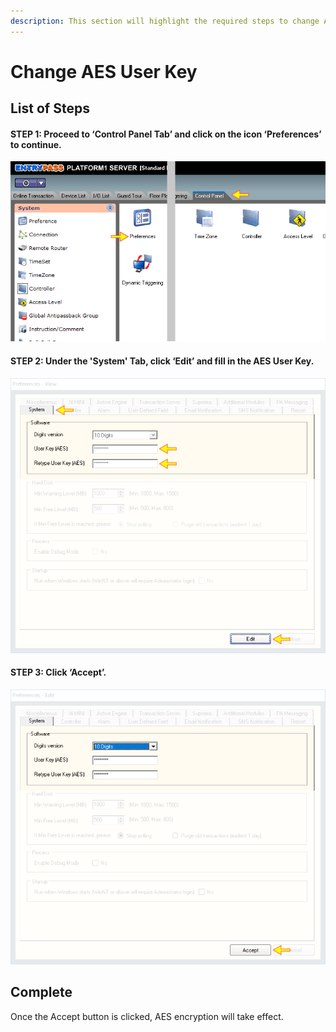 ```yaml
---
description: This section will highlight the required steps to change AES User Key.
---
```


# Change AES User Key

## List of Steps

#### STEP 1: Proceed to ‘Control Panel Tab’ and click on the icon ‘Preferences’ to continue.

![](../.gitbook/assets/untitled1b%20%281%29.png)



#### STEP 2: Under the **'System'** Tab, click **‘Edit’** and fill in the AES User Key.

![](../.gitbook/assets/untitled8b.png)



#### STEP 3: Click ‘Accept’.

![](../.gitbook/assets/untitled9a.png)



## Complete

Once the Accept button is clicked, AES encryption will take effect. 

